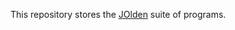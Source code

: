 This repository stores the
[JOlden](http://code.google.com/p/javarifier/source/browse/tests/jolden/) suite
of programs.
